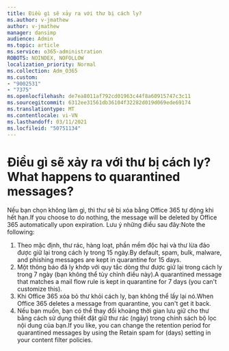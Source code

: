 ```yaml
---
title: Điều gì sẽ xảy ra với thư bị cách ly?
ms.author: v-jmathew
author: v-jmathew
manager: dansimp
audience: Admin
ms.topic: article
ms.service: o365-administration
ROBOTS: NOINDEX, NOFOLLOW
localization_priority: Normal
ms.collection: Adm_O365
ms.custom:
- "9002531"
- "7375"
ms.openlocfilehash: de7ea8011af792cd01963c44f8a60915747c3c11
ms.sourcegitcommit: 6312ee31561db36104f32282d019d069ede69174
ms.translationtype: MT
ms.contentlocale: vi-VN
ms.lasthandoff: 03/11/2021
ms.locfileid: "50751134"
---
```

# <a name="what-happens-to-quarantined-messages"></a><span data-ttu-id="b442d-102">Điều gì sẽ xảy ra với thư bị cách ly?</span><span class="sxs-lookup"><span data-stu-id="b442d-102">What happens to quarantined messages?</span></span>

<span data-ttu-id="b442d-103">Nếu bạn chọn không làm gì, thì thư sẽ bị xóa bằng Office 365 tự động khi hết hạn.</span><span class="sxs-lookup"><span data-stu-id="b442d-103">If you choose to do nothing, the message will be deleted by Office 365 automatically upon expiration.</span></span> <span data-ttu-id="b442d-104">Lưu ý những điều sau đây:</span><span class="sxs-lookup"><span data-stu-id="b442d-104">Note the following:</span></span>

1. <span data-ttu-id="b442d-105">Theo mặc định, thư rác, hàng loạt, phần mềm độc hại và thư lừa đảo được giữ lại trong cách ly trong 15 ngày.</span><span class="sxs-lookup"><span data-stu-id="b442d-105">By default, spam, bulk, malware, and phishing messages are kept in quarantine for 15 days.</span></span>
2. <span data-ttu-id="b442d-106">Một thông báo đã ly khớp với quy tắc dòng thư được giữ lại trong cách ly trong 7 ngày (bạn không thể tùy chỉnh điều này).</span><span class="sxs-lookup"><span data-stu-id="b442d-106">A quarantined message that matches a mail flow rule is kept in quarantine for 7 days (you can't customize this).</span></span>
3. <span data-ttu-id="b442d-107">Khi Office 365 xóa bỏ thư khỏi cách ly, bạn không thể lấy lại nó.</span><span class="sxs-lookup"><span data-stu-id="b442d-107">When Office 365 deletes a message from quarantine, you can't get it back.</span></span>
4. <span data-ttu-id="b442d-108">Nếu bạn muốn, bạn có thể thay đổi khoảng thời gian lưu giữ cho thư bằng cách sử dụng thiết đặt giữ thư rác (ngày) trong chính sách bộ lọc nội dung của bạn.</span><span class="sxs-lookup"><span data-stu-id="b442d-108">If you like, you can change the retention period for quarantined messages by using the Retain spam for (days) setting in your content filter policies.</span></span>
